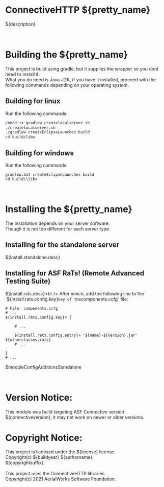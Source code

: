 # ConnectiveHTTP ${pretty_name}
${description}

<br />

# Building the ${pretty_name}
This project is build using gradle, but it supplies the wrapper so you dont need to install it.<br />
What you do need is Java JDK, if you have it installed, proceed with the following commands depending
on your operating system.

## Building for linux
Run the following commands:

```bash
chmod +x gradlew createlocalserver.sh
./createlocalserver.sh
./gradlew createEclipseLaunches build
cd build/libs
```

## Building for windows
Run the following commands:

```batch
gradlew.bat createEclipseLaunches build
cd build\\libs
```

<br />

# Installing the ${pretty_name}
The installation depends on your server software.<br />
Though it is not too different for each server type.

## Installing for the standalone server
${install.standalone.desc}

## Installing for ASF RaTs! (Remote Advanced Testing Suite)
${install.rats.desc}<br />
After which, add the following line to the `${install.rats.config.key}` key of the `components.ccfg` file:

```
# File: components.ccfg
# ...
${install.rats.config.key}> {

    # ...

    ${install.rats.config.entry}> '${name}-${version}.jar'
${otherclasses.rats}
    # ...

}
# ...
```

$moduleConfigAdditionsStandalone

<br />

# Version Notice:
This module was build targeting ASF Connective version ${connectiveversion},
it may not work on newer or older versions.

# Copyright Notice:
This project is licensed under the ${license} license.<br />
Copyright(c) ${buildyear} ${authorname}.<br />
${copyrightsuffix}.<br />
<br />
This project uses the ConnectiveHTTP libraries.<br />
Copyright(c) 2021 AerialWorks Software Foundation.
